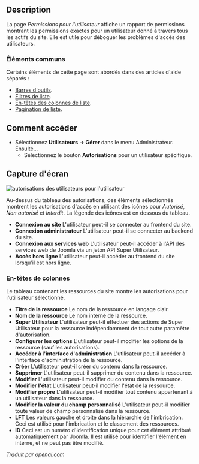 <!-- Filename: Help4.x:Permissions_for_User  / Display title: Permissions for User  -->

## Description

La page *Permissions pour l'utilisateur* affiche un rapport de permissions montrant les permissions exactes pour un utilisateur donné à travers tous les actifs du site. Elle est utile pour déboguer les problèmes d'accès des utilisateurs.

### Éléments communs

Certains éléments de cette page sont abordés dans des articles d'aide séparés :

* [Barres d'outils](jdocmanual?article=aide/elements-communs/barres-outils).
* [Filtres de liste](jdocmanual?article=aide/elements-communs/filtres-liste).
* [En-têtes des colonnes de liste](jdocmanual?article=aide/elements-communs/en-tetes-colonnes-liste).
* [Pagination de liste](jdocmanual?article=aide/elements-communs/pagination-liste).

## Comment accéder

- Sélectionnez **Utilisateurs → Gérer** dans le menu Administrateur. Ensuite...
  - Sélectionnez le bouton **Autorisations** pour un utilisateur spécifique.

## Capture d'écran

![autorisations des utilisateurs pour l'utilisateur](../../../fr/images/users/users-permissions-for-user.png)

Au-dessus du tableau des autorisations, des éléments sélectionnés montrent les autorisations d'accès
en utilisant des icônes pour *Autorisé*, *Non autorisé* et *Interdit*. La légende des icônes est en dessous
du tableau.

- **Connexion au site** L'utilisateur peut-il se connecter au frontend du site.
- **Connexion administrateur** L'utilisateur peut-il se connecter au backend du site.
- **Connexion aux services web** L'utilisateur peut-il accéder à l'API des services web de Joomla
  via un jeton API Super Utilisateur.
- **Accès hors ligne** L'utilisateur peut-il accéder au frontend du site lorsqu'il
  est hors ligne.

### En-têtes de colonnes

Le tableau contenant les ressources du site montre les autorisations pour l'utilisateur sélectionné.

- **Titre de la ressource** Le nom de la ressource en langage clair.
- **Nom de la ressource** Le nom interne de la ressource.
- **Super Utilisateur** L'utilisateur peut-il effectuer des actions de Super Utilisateur pour la ressource
  indépendamment de tout autre paramètre d'autorisation.
- **Configurer les options** L'utilisateur peut-il modifier les options de la ressource (sauf les autorisations).
- **Accéder à l'interface d'administration** L'utilisateur peut-il accéder à l'interface d'administration
  de la ressource.
- **Créer** L'utilisateur peut-il créer du contenu dans la ressource.
- **Supprimer** L'utilisateur peut-il supprimer du contenu dans la ressource.
- **Modifier** L'utilisateur peut-il modifier du contenu dans la ressource.
- **Modifier l'état** L'utilisateur peut-il modifier l'état de la ressource.
- **Modifier propre** L'utilisateur peut-il modifier tout contenu appartenant à un utilisateur dans la ressource.
- **Modifier la valeur du champ personnalisé** L'utilisateur peut-il modifier toute
  valeur de champ personnalisé dans la ressource.
- **LFT** Les valeurs gauche et droite dans la hiérarchie de l'imbrication. Ceci est utilisé
  pour l'imbrication et le classement des ressources.
- **ID** Ceci est un numéro d'identification unique pour cet élément attribué
  automatiquement par Joomla. Il est utilisé pour identifier l'élément en interne,
  et ne peut pas être modifié.

*Traduit par openai.com*


